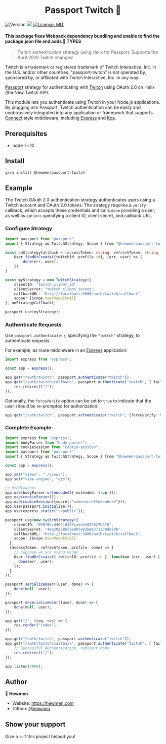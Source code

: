 <h1 align="center">Passport Twitch 🔐</h1>
<p>
  <img alt="Version" src="https://img.shields.io/badge/version-1.0.0-blue.svg?cacheSeconds=2592000" />
  <img src="https://img.shields.io/badge/node-%3E%3D10-blue.svg" />
  <a href="#" target="_blank">
    <img alt="License: MIT" src="https://img.shields.io/badge/License-MIT-yellow.svg" />
  </a>
</p>

#### This package fixes Webpack dependency bundling and unable to find the package.json file and adds 📘 TYPES

> Twitch authentication strategy using Helix for Passport. Supports the April 2020 Twitch changes!

Twitch is a trademark or registered trademark of Twitch Interactive, Inc. in the U.S. and/or other countries. "passport-twitch" is not operated by, sponsored by, or affiliated with Twitch Interactive, Inc. in any way.

[Passport](http://passportjs.org/) strategy for authenticating with [Twitch](http://www.twitch.tv/)
using OAuth 2.0 on Helix (the New Twitch API).

This module lets you authenticate using Twitch in your Node.js applications.
By plugging into Passport, Twitch authentication can be easily and
unobtrusively integrated into any application or framework that supports
[Connect](http://www.senchalabs.org/connect/) style middleware, including
[Express](http://expressjs.com/) and [Koa](http://koajs.com/).

## Prerequisites

- node >=10

## Install

```sh
yarn install @hewmen/passport-twitch
```

## Example

The Twitch OAuth 2.0 authentication strategy authenticates users using a Twitch
account and OAuth 2.0 tokens. The strategy requires a `verify` callback, which
accepts these credentials and calls `done` providing a user, as well as
`options` specifying a client ID, client secret, and callback URL.


### Configure Strategy
```typescript
import passport from "passport";
import { Strategy as TwitchStrategy, Scope } from "@hewmen/passport-twitch";

const onStrategyCallback = (accessToken: string, refreshToken: string, profile: T, done: (err: Error | null, user?: UserType) => void) => {
    User.findOrCreate({twitchId: profile.id}, (err, user) => {
        done(err, user);
    })
}

const myStrategy = new TwitchStrategy({
    clientID: "twitch_client_id",
    clientSecret: "twitch_client_secret",
    callbackURL: "http://localhost:3000/auth/twitch/callback",
    scope: [Scope.UserReadEmail]
}, onStrategyCallback);

passport.use(myStrategy);
```

### Authenticate Requests
Use `passport.authenticate()`, specifying the `"twitch"` strategy, to
authenticate requests.

For example, as route middleware in an [Express](http://expressjs.com/)
application:

```typescript
import express from "express";

const app = express();

app.get("/auth/twitch", passport.authenticate("twitch"));
app.get("/auth/twitch/callback", passport.authenticate("twitch", { failureRedirect: "/" }), (req, res) => {
    res.redirect("/");
});
```

Optionally, the `forceVerify` option can be set to `true` to indicate
that the user should be re-prompted for authorization:
```typescript
app.get("/auth/twitch", passport.authenticate("twitch", {forceVerify: true}));
```

### Complete Example:

```typescript
import express from "express";
import bodyParser from "body-parser";
import cookieSession from "cookie-session";
import passport from "passport";
import { Strategy as TwitchStrategy, Scope } from "@hewmen/passport-twitch";

const app = express();

app.set("views", "./views");
app.set("view engine", "ejs");

// Middlewares
app.use(bodyParser.urlencoded({ extended: true }));
app.use(cookieParser());
app.use(cookieSession({secret:"somesecrettokenhere"}));
app.use(passport.initialize());
app.use(express.static("./public"));

passport.use(new twitchStrategy({
    clientID: "098f6bcd4621d373cade4e832627b4f6",
    clientSecret: "4eb20288afaed97e82bde371260db8d8",
    callbackURL: "http://localhost:3000/auth/twitch/callback",
    scope: [Scope.UserReadEmail]
  },
  (accessToken, refreshToken, profile, done) => {
    // Suppose we are using mongo..
    User.findOrCreate({ twitchId: profile.id }, function (err, user) {
      done(err, user);
    });
  }
));

passport.serializeUser((user, done) => {
    done(null, user);
});

passport.deserializeUser((user, done) => {
    done(null, user);
});

app.get("/", (req, res) => {
    res.render("index");
});

app.get("/auth/twitch", passport.authenticate("twitch"));
app.get("/auth/twitch/callback", passport.authenticate("twitch", { failureRedirect: "/" }), (req, res) => {
    // Successful authentication, redirect home.
    res.redirect("/");
});

app.listen(3000);
```

## Author

👤 **Hewmen**

* Website: https://hewmen.com
* Github: [@hewmen](https://github.com/hewmen)

## Show your support

Give a ⭐️ if this project helped you!
